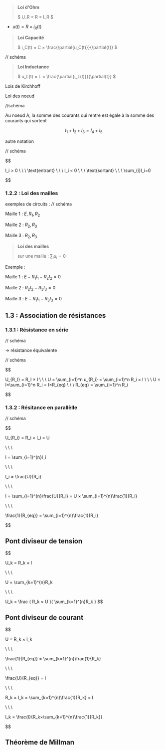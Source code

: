 > **Loi d'Ohm**
> 
> $ U_R = R × I_R $
> 
- $u(t) = R × i_R(t)$ 

> **Loi Capacité**
> 
> $ i_C(t) = C × \frac{\partial{u_C(t)}}{\partial{t}} $

// schéma

> **Loi Inductance**
> 
> $ u_L(t) = L × \frac{\partial{i_L(t)}}{\partial{t}} $


Lois de Kirchhoff

Loi des noeud

//schéma

Au noeud A, la somme des courants qui rentre est égale à la somme des courants qui sortent

$$
I_1 + I_2 + I_3 = I_4 + I_5
$$

autre notation 

// schéma

$$

I_i > 0 \ \ \ \text{entrant}
\\ \ \\
I_i < 0 \ \ \ \text{sortant}
\\ \ \\
\sum_{i}I_i=0

$$

### 1.2.2 : Loi des mailles

exemples de circuits : 
// schéma



Maille 1 : $E,R_1,R_2$

Maille 2 : $R_2,R_3$

Maille 3 : $R_2,R_3$

> **Loi des mailles** 
>
> sur une maille : $\sum_{i}u_i=0$

Exemple : 

Maille 1 : $E-R_1I_1-R_2I_2=0$

Maille 2 : $R_2I_2-R_3I_3=0$ 

Maille 3 : $E-R_1I_1-R_3I_3=0$ 



## 1.3 : Association de résistances

### 1.3.1 : Résistance en série

// schéma

-> résistance équivalente

// schéma

$$

U_{R_I} = R_I × I
\\ \ \\
U = \sum_{i=1}^n u_{R_i} = \sum_{i=1}^n R_i × I
\\ \ \\
U =  I×\sum_{i=1}^n R_i = I×R_{eq}
\\ \ \\
R_{eq} = \sum_{i=1}^n R_i

$$

### 1.3.2 : Résitance en parallèlle

// schéma

$$

U_{R_i} = R_i × I_i = U

\\ \ \\

I = \sum_{i=1}^{n}I_i

\\ \ \\

I_i = \frac{U}{R_i}

\\ \ \\

I = \sum_{i=1}^{n}\frac{U}{R_i} = U × \sum_{i=1}^{n}\frac{1}{R_i}

\\ \ \\

\frac{1}{R_{eq}} = \sum_{i=1}^{n}\frac{1}{R_i}

$$

## Pont diviseur de tension

$$ 

U_k = R_k × I

\\ \ \\

U = \sum_{k=1}^{n}R_k

\\ \ \\

U_k = \frac { R_k × U }{ \sum_{k=1}^{n}R_k }
$$

## Pont diviseur de courant

$$ 

U = R_k × I_k

\\ \ \\

\frac{1}{R_{eq}} = \sum_{k=1}^{n}\frac{1}{R_k}

\\ \ \\

\frac{U}{R_{eq}} = I

\\ \ \\

R_k × I_k × \sum_{k=1}^{n}\frac{1}{R_k} = I

\\ \ \\

I_k = \frac{I}{R_k×\sum_{k=1}^{n}\frac{1}{R_k}}

$$

## Théorème de Millman
